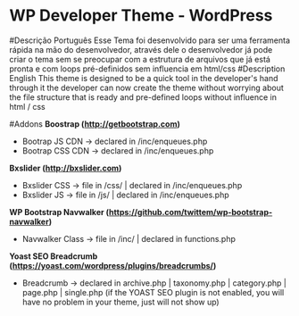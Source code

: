 # WP Developer Theme - WordPress
#Descrição Português
Esse Tema foi desenvolvido para ser uma ferramenta rápida na mão do desenvolvedor, através dele o desenvolvedor já pode criar o tema sem se preocupar com a estrutura de arquivos que já está pronta e com loops pré-definidos sem influencia em html/css
#Description English
This theme is designed to be a quick tool in the developer's hand through it the developer can now create the theme without worrying about the file structure that is ready and pre-defined loops without influence in html / css

#Addons 
<b>Boostrap (http://getbootstrap.com)</b>
- Bootrap JS CDN -> declared in /inc/enqueues.php
- Bootrap CSS CDN -> declared in /inc/enqueues.php

<b>Bxslider (http://bxslider.com)</b>
- Bxslider CSS -> file in /css/ | declared in /inc/enqueues.php
- Bxslider JS -> file in /js/ | declared in /inc/enqueues.php

<b>WP Bootstrap Navwalker (https://github.com/twittem/wp-bootstrap-navwalker)</b>
- Navwalker Class -> file in /inc/ | declared in functions.php

<b>Yoast SEO Breadcrumb (https://yoast.com/wordpress/plugins/breadcrumbs/)</b>
- Breadcrumb -> declared in archive.php | taxonomy.php | category.php | page.php | single.php
(if the YOAST SEO plugin is not enabled, you will have no problem in your theme, just will not show up)
